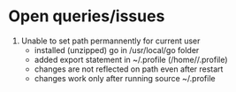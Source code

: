 # Open queries/issues
1. Unable to set path permannently for current user
   - installed (unzipped) go in /usr/local/go folder
   - added export statement in ~/.profile (/home/<user>/.profile)
   - changes are not reflected on path even after restart
   - changes work only after running source ~/.profile
